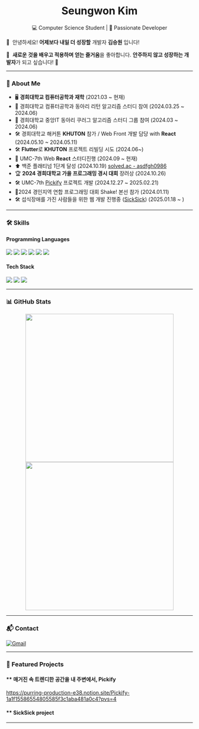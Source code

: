 <h1 align="center">Seungwon Kim</h1>
<p align="center">
  💻 Computer Science Student | 🚀 Passionate Developer

  🙌  안녕하세요! **어제보다 내일 더 성장할** 개발자 **김승원** 입니다!

👾  **새로운 것을 배우고 적용하며 얻는 즐거움**을 좋아합니다. **안주하지 않고 성장하는 개발자**가 되고 싶습니다! 🌱
</p>

---

### 📌 About Me  
- 🖥️ **경희대학교 컴퓨터공학과 재학**  (2021.03 ~ 현재)
- 📖 경희대학교 컴퓨터공학과 동아리 리턴 알고리즘 스터디 참여 (2024.03.25 ~ 2024.06)
- 📖 경희대학교 중앙IT 동아리 쿠러그 알고리즘 스터디 그룹 참여 (2024.03 ~ 2024.06)
- 🛠️ 경희대학교 해커톤 **KHUTON** 참가 / Web Front 개발 담당 with **React** (2024.05.10 ~ 2024.05.11)
- 🛠️ **Flutter**로 **KHUTON** 프로젝트 리빌딩 시도 (2024.06~)
- 📖 UMC-7th Web **React** 스터디진행 (2024.09 ~ 현재)
- ⬆️ 백준 플래티넘 1단계 달성 (2024.10.19) [solved.ac - asdfgh0986](https://solved.ac/profile/asdfgh0986)
- 🏆 **2024 경희대학교 가을 프로그래밍 경시 대회** 장려상 (2024.10.26)
- 🛠️ UMC-7th [Pickify](https://github.com/Team-Pickify/Pickfy-FE) 프로젝트 개발 (2024.12.27 ~ 2025.02.21)
- 🚩2024 경인지역 연합 프로그래밍 대회 Shake! 본선 참가 (2024.01.11)
- 🛠️ 섭식장애를 가진 사람들을 위한 웹 개발 진행중 ([SickSick](https://github.com/SickSickproject/SickSick-FE)) (2025.01.18 ~ )

---

### 🛠️ Skills  
#### **Programming Languages**  
<p align="left">
  <img src="https://img.shields.io/badge/C-00599C?style=for-the-badge&logo=c&logoColor=white">
  <img src="https://img.shields.io/badge/C%2B%2B-00599C?style=for-the-badge&logo=c%2B%2B&logoColor=white">
  <img src="https://img.shields.io/badge/Dart-0175C2?style=for-the-badge&logo=dart&logoColor=white">
  <img src="https://img.shields.io/badge/HTML-E34F26?style=for-the-badge&logo=html5&logoColor=white">
  <img src="https://img.shields.io/badge/CSS-1572B6?style=for-the-badge&logo=css3&logoColor=white">
  <img src="https://img.shields.io/badge/JavaScript-F7DF1E?style=for-the-badge&logo=javascript&logoColor=black">
</p>


#### **Tech Stack**  
<p align="left">
  <img src="https://img.shields.io/badge/React-61DAFB?style=for-the-badge&logo=react&logoColor=black">
  <img src="https://img.shields.io/badge/Flutter-02569B?style=for-the-badge&logo=flutter&logoColor=white">
  <img src="https://img.shields.io/badge/Kakao%20Maps-FFCD00?style=for-the-badge&logo=kakao&logoColor=black">
</p>


---

### 📊 GitHub Stats  
<p align="center">
  <img src="https://github-readme-stats.vercel.app/api?username=5eungwon&show_icons=true&theme=radical" width="400">
  <img src="https://github-readme-streak-stats.herokuapp.com/?user=5eungwon&theme=radical" width="400">
</p>

---

### 📬 Contact  
[![Gmail](https://img.shields.io/badge/Gmail-EA4335?style=for-the-badge&logo=gmail&logoColor=white)](mailto:kimseung0630@khu.ac.kr)  

---

### 🚀 Featured Projects  
#### ** 매거진 속 트렌디한 공간을 내 주변에서, Pickify
https://purring-production-e38.notion.site/Pickify-1a1f15586554805585f3c1aba481a0c4?pvs=4

#### ** SickSick project

---


